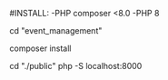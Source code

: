 #INSTALL:
-PHP composer <8.0
-PHP 8

cd "event_management"

composer install

cd "./public"
php -S localhost:8000 
